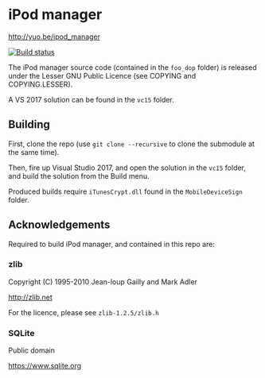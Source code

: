 # iPod manager

http://yuo.be/ipod_manager

[![Build status](https://reupen.visualstudio.com/Columns%20UI/_apis/build/status/reupen.ipod_manager?branchName=master)](https://reupen.visualstudio.com/Columns%20UI/_build/latest?definitionId=7&branchName=master)

The iPod manager source code (contained in the `foo_dop` folder) is released under the Lesser GNU Public Licence (see COPYING and COPYING.LESSER).

A VS 2017 solution can be found in the `vc15` folder.

## Building

First, clone the repo (use `git clone --recursive` to clone the submodule at the same time).

Then, fire up Visual Studio 2017, and open the solution in the `vc15` folder, and build the solution from the Build menu. 

Produced builds require `iTunesCrypt.dll` found in the `MobileDeviceSign` folder.

## Acknowledgements

Required to build iPod manager, and contained in this repo are:

### zlib
Copyright (C) 1995-2010 Jean-loup Gailly and Mark Adler

http://zlib.net

For the licence, please see `zlib-1.2.5/zlib.h`


### SQLite
Public domain

https://www.sqlite.org
